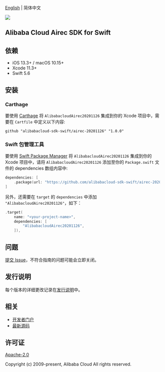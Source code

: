 [English](README.md) | 简体中文

![](https://aliyunsdk-pages.alicdn.com/icons/AlibabaCloud.svg)

## Alibaba Cloud Airec SDK for Swift

## 依赖

- iOS 13.3+ / macOS 10.15+
- Xcode 11.3+
- Swift 5.6

## 安装

### Carthage

要使用 [Carthage](https://github.com/Carthage/Carthage) 将 `AlibabacloudAirec20201126` 集成到你的 Xcode 项目中，需要在 `Cartfile` 中定义以下内容:

```ogdl
github "alibabacloud-sdk-swift/airec-20201126" "1.0.0"
```

### Swift 包管理工具

要使用 [Swift Package Manager](https://swift.org/package-manager/) 将 `AlibabacloudAirec20201126` 集成到你的 Xcode 项目中，请将 `AlibabacloudAirec20201126` 添加至你的 `Package.swift` 文件的 dependencies 数组内容中:

```swift
dependencies: [
    .package(url: "https://github.com/alibabacloud-sdk-swift/airec-20201126.git", from: "1.0.0")
]
```

另外，还需要在 `target` 的 `dependencies` 中添加 `"AlibabacloudAirec20201126"`，如下：

```swift
.target(
    name: "<your-project-name>",
    dependencies: [
        "AlibabacloudAirec20201126",
    ]),
```

## 问题

[提交 Issue](https://github.com/alibabacloud-sdk-swift/airec-20201126/issues/new)，不符合指南的问题可能会立即关闭。

## 发行说明

每个版本的详细更改记录在[发行说明](./ChangeLog.txt)中。

## 相关

* [开发者门户](https://next.api.aliyun.com/home)
* [最新源码](https://github.com/alibabacloud-sdk-swift/airec-20201126)

## 许可证

[Apache-2.0](http://www.apache.org/licenses/LICENSE-2.0)

Copyright (c) 2009-present, Alibaba Cloud All rights reserved.
